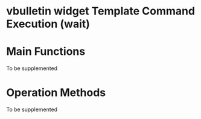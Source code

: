 # vbulletin widget Template Command Execution (wait)

# Main Functions
To be supplemented

# Operation Methods
To be supplemented